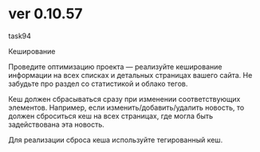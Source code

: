 # ver 0.10.57
task94

Кеширование

Проведите оптимизацию проекта — реализуйте кеширование информации на всех списках и детальных страницах вашего сайта. Не забудьте про раздел со статистикой и облако тегов.

Кеш должен сбрасываться сразу при изменении соответствующих элементов. Например, если изменить/добавить/удалить новость, то должен сброситься кеш на всех страницах, где могла быть задействована эта новость.

Для реализации сброса кеша используйте тегированный кеш.